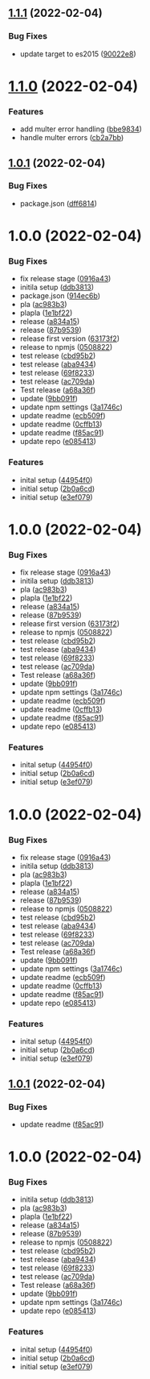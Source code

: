 ## [1.1.1](https://github.com/aimarjs/rest-error-handlers/compare/v1.1.0...v1.1.1) (2022-02-04)


### Bug Fixes

* update target to es2015 ([90022e8](https://github.com/aimarjs/rest-error-handlers/commit/90022e8f64943d2cd4c63952846775cb6efc658a))

# [1.1.0](https://github.com/aimarjs/rest-error-handlers/compare/v1.0.1...v1.1.0) (2022-02-04)


### Features

* add multer error handling ([bbe9834](https://github.com/aimarjs/rest-error-handlers/commit/bbe983429ea88e080fc0584a84de111ed80b0db2))
* handle multer errors ([cb2a7bb](https://github.com/aimarjs/rest-error-handlers/commit/cb2a7bb8d66ab3b0d50d030d3202702032c42bbb))

## [1.0.1](https://github.com/aimarjs/rest-error-handlers/compare/v1.0.0...v1.0.1) (2022-02-04)


### Bug Fixes

* package.json ([dff6814](https://github.com/aimarjs/rest-error-handlers/commit/dff6814367b2c31660057f229128b63bed50f9d9))

# 1.0.0 (2022-02-04)


### Bug Fixes

* fix release stage ([0916a43](https://github.com/aimarjs/rest-error-handlers/commit/0916a43e2986b8046b6741b1652f08497812d772))
* initila setup ([ddb3813](https://github.com/aimarjs/rest-error-handlers/commit/ddb381342a5969fa2ade38db2a8736a9224377a1))
* package.json ([914ec6b](https://github.com/aimarjs/rest-error-handlers/commit/914ec6ba096af5c824574d48b5d18a3b16a2c1c0))
* pla ([ac983b3](https://github.com/aimarjs/rest-error-handlers/commit/ac983b31078b8309be960f79901829e4bcdb6a88))
* plapla ([1e1bf22](https://github.com/aimarjs/rest-error-handlers/commit/1e1bf224e7fe1b4cac13b30f4e2ff269ec6fac50))
* release ([a834a15](https://github.com/aimarjs/rest-error-handlers/commit/a834a1578d8cc8a03c14c11ec8e2cd7744fff6ec))
* release ([87b9539](https://github.com/aimarjs/rest-error-handlers/commit/87b9539ce4925196d9d1e74075c2e9de0c83016c))
* release first version ([63173f2](https://github.com/aimarjs/rest-error-handlers/commit/63173f2937b0497629e27557cae51b2e8bfa22f7))
* release to npmjs ([0508822](https://github.com/aimarjs/rest-error-handlers/commit/0508822cefd9db4b99030ffa9b461c7b6dab5455))
* test release ([cbd95b2](https://github.com/aimarjs/rest-error-handlers/commit/cbd95b294bdc7e68e8ce408633dac900a7a78b6f))
* test release ([aba9434](https://github.com/aimarjs/rest-error-handlers/commit/aba9434a4c9fd5f3939784c1a734f006264ef635))
* test release ([69f8233](https://github.com/aimarjs/rest-error-handlers/commit/69f823340f3f4ebb17f0dce5ecc96a12f2d643aa))
* test release ([ac709da](https://github.com/aimarjs/rest-error-handlers/commit/ac709dac5dd47be132332dc1c2daddb96521ac3f))
* Test release ([a68a36f](https://github.com/aimarjs/rest-error-handlers/commit/a68a36fde18addb11c6817540cf4861de54e9553))
* update ([9bb091f](https://github.com/aimarjs/rest-error-handlers/commit/9bb091ff3d43462f3f332e4a5a33b4a02742342b))
* update npm settings ([3a1746c](https://github.com/aimarjs/rest-error-handlers/commit/3a1746c3235847806f37a1e6b1478c0f0898ea42))
* update readme ([ecb509f](https://github.com/aimarjs/rest-error-handlers/commit/ecb509faf082493455e5a85d22a5ee0500321fb3))
* update readme ([0cffb13](https://github.com/aimarjs/rest-error-handlers/commit/0cffb131c5e7f5adc963ff5d5c33851f55edf3c4))
* update readme ([f85ac91](https://github.com/aimarjs/rest-error-handlers/commit/f85ac9168cc3d9cfd3f4e53e44e373ce97bda136))
* update repo ([e085413](https://github.com/aimarjs/rest-error-handlers/commit/e08541383f5bafb1c5822fc4369171f71362c379))


### Features

* inital setup ([44954f0](https://github.com/aimarjs/rest-error-handlers/commit/44954f011d7f0bf23bb8a12b6a26a5142240b9c2))
* initial setup ([2b0a6cd](https://github.com/aimarjs/rest-error-handlers/commit/2b0a6cda31be030b3169960e8b57a08b59ad5ea2))
* initial setup ([e3ef079](https://github.com/aimarjs/rest-error-handlers/commit/e3ef07931c517262e72e4f0adb3a51392a06e066))

# 1.0.0 (2022-02-04)


### Bug Fixes

* fix release stage ([0916a43](https://github.com/aimarjs/rest-error-handlers/commit/0916a43e2986b8046b6741b1652f08497812d772))
* initila setup ([ddb3813](https://github.com/aimarjs/rest-error-handlers/commit/ddb381342a5969fa2ade38db2a8736a9224377a1))
* pla ([ac983b3](https://github.com/aimarjs/rest-error-handlers/commit/ac983b31078b8309be960f79901829e4bcdb6a88))
* plapla ([1e1bf22](https://github.com/aimarjs/rest-error-handlers/commit/1e1bf224e7fe1b4cac13b30f4e2ff269ec6fac50))
* release ([a834a15](https://github.com/aimarjs/rest-error-handlers/commit/a834a1578d8cc8a03c14c11ec8e2cd7744fff6ec))
* release ([87b9539](https://github.com/aimarjs/rest-error-handlers/commit/87b9539ce4925196d9d1e74075c2e9de0c83016c))
* release first version ([63173f2](https://github.com/aimarjs/rest-error-handlers/commit/63173f2937b0497629e27557cae51b2e8bfa22f7))
* release to npmjs ([0508822](https://github.com/aimarjs/rest-error-handlers/commit/0508822cefd9db4b99030ffa9b461c7b6dab5455))
* test release ([cbd95b2](https://github.com/aimarjs/rest-error-handlers/commit/cbd95b294bdc7e68e8ce408633dac900a7a78b6f))
* test release ([aba9434](https://github.com/aimarjs/rest-error-handlers/commit/aba9434a4c9fd5f3939784c1a734f006264ef635))
* test release ([69f8233](https://github.com/aimarjs/rest-error-handlers/commit/69f823340f3f4ebb17f0dce5ecc96a12f2d643aa))
* test release ([ac709da](https://github.com/aimarjs/rest-error-handlers/commit/ac709dac5dd47be132332dc1c2daddb96521ac3f))
* Test release ([a68a36f](https://github.com/aimarjs/rest-error-handlers/commit/a68a36fde18addb11c6817540cf4861de54e9553))
* update ([9bb091f](https://github.com/aimarjs/rest-error-handlers/commit/9bb091ff3d43462f3f332e4a5a33b4a02742342b))
* update npm settings ([3a1746c](https://github.com/aimarjs/rest-error-handlers/commit/3a1746c3235847806f37a1e6b1478c0f0898ea42))
* update readme ([ecb509f](https://github.com/aimarjs/rest-error-handlers/commit/ecb509faf082493455e5a85d22a5ee0500321fb3))
* update readme ([0cffb13](https://github.com/aimarjs/rest-error-handlers/commit/0cffb131c5e7f5adc963ff5d5c33851f55edf3c4))
* update readme ([f85ac91](https://github.com/aimarjs/rest-error-handlers/commit/f85ac9168cc3d9cfd3f4e53e44e373ce97bda136))
* update repo ([e085413](https://github.com/aimarjs/rest-error-handlers/commit/e08541383f5bafb1c5822fc4369171f71362c379))


### Features

* inital setup ([44954f0](https://github.com/aimarjs/rest-error-handlers/commit/44954f011d7f0bf23bb8a12b6a26a5142240b9c2))
* initial setup ([2b0a6cd](https://github.com/aimarjs/rest-error-handlers/commit/2b0a6cda31be030b3169960e8b57a08b59ad5ea2))
* initial setup ([e3ef079](https://github.com/aimarjs/rest-error-handlers/commit/e3ef07931c517262e72e4f0adb3a51392a06e066))

# 1.0.0 (2022-02-04)


### Bug Fixes

* fix release stage ([0916a43](https://github.com/aimarjs/error-handlers/commit/0916a43e2986b8046b6741b1652f08497812d772))
* initila setup ([ddb3813](https://github.com/aimarjs/error-handlers/commit/ddb381342a5969fa2ade38db2a8736a9224377a1))
* pla ([ac983b3](https://github.com/aimarjs/error-handlers/commit/ac983b31078b8309be960f79901829e4bcdb6a88))
* plapla ([1e1bf22](https://github.com/aimarjs/error-handlers/commit/1e1bf224e7fe1b4cac13b30f4e2ff269ec6fac50))
* release ([a834a15](https://github.com/aimarjs/error-handlers/commit/a834a1578d8cc8a03c14c11ec8e2cd7744fff6ec))
* release ([87b9539](https://github.com/aimarjs/error-handlers/commit/87b9539ce4925196d9d1e74075c2e9de0c83016c))
* release to npmjs ([0508822](https://github.com/aimarjs/error-handlers/commit/0508822cefd9db4b99030ffa9b461c7b6dab5455))
* test release ([cbd95b2](https://github.com/aimarjs/error-handlers/commit/cbd95b294bdc7e68e8ce408633dac900a7a78b6f))
* test release ([aba9434](https://github.com/aimarjs/error-handlers/commit/aba9434a4c9fd5f3939784c1a734f006264ef635))
* test release ([69f8233](https://github.com/aimarjs/error-handlers/commit/69f823340f3f4ebb17f0dce5ecc96a12f2d643aa))
* test release ([ac709da](https://github.com/aimarjs/error-handlers/commit/ac709dac5dd47be132332dc1c2daddb96521ac3f))
* Test release ([a68a36f](https://github.com/aimarjs/error-handlers/commit/a68a36fde18addb11c6817540cf4861de54e9553))
* update ([9bb091f](https://github.com/aimarjs/error-handlers/commit/9bb091ff3d43462f3f332e4a5a33b4a02742342b))
* update npm settings ([3a1746c](https://github.com/aimarjs/error-handlers/commit/3a1746c3235847806f37a1e6b1478c0f0898ea42))
* update readme ([ecb509f](https://github.com/aimarjs/error-handlers/commit/ecb509faf082493455e5a85d22a5ee0500321fb3))
* update readme ([0cffb13](https://github.com/aimarjs/error-handlers/commit/0cffb131c5e7f5adc963ff5d5c33851f55edf3c4))
* update readme ([f85ac91](https://github.com/aimarjs/error-handlers/commit/f85ac9168cc3d9cfd3f4e53e44e373ce97bda136))
* update repo ([e085413](https://github.com/aimarjs/error-handlers/commit/e08541383f5bafb1c5822fc4369171f71362c379))


### Features

* inital setup ([44954f0](https://github.com/aimarjs/error-handlers/commit/44954f011d7f0bf23bb8a12b6a26a5142240b9c2))
* initial setup ([2b0a6cd](https://github.com/aimarjs/error-handlers/commit/2b0a6cda31be030b3169960e8b57a08b59ad5ea2))
* initial setup ([e3ef079](https://github.com/aimarjs/error-handlers/commit/e3ef07931c517262e72e4f0adb3a51392a06e066))

## [1.0.1](https://github.com/aimarjs/error-handlers/compare/v1.0.0...v1.0.1) (2022-02-04)


### Bug Fixes

* update readme ([f85ac91](https://github.com/aimarjs/error-handlers/commit/f85ac9168cc3d9cfd3f4e53e44e373ce97bda136))

# 1.0.0 (2022-02-04)


### Bug Fixes

* initila setup ([ddb3813](https://github.com/aimarjs/error-handlers/commit/ddb381342a5969fa2ade38db2a8736a9224377a1))
* pla ([ac983b3](https://github.com/aimarjs/error-handlers/commit/ac983b31078b8309be960f79901829e4bcdb6a88))
* plapla ([1e1bf22](https://github.com/aimarjs/error-handlers/commit/1e1bf224e7fe1b4cac13b30f4e2ff269ec6fac50))
* release ([a834a15](https://github.com/aimarjs/error-handlers/commit/a834a1578d8cc8a03c14c11ec8e2cd7744fff6ec))
* release ([87b9539](https://github.com/aimarjs/error-handlers/commit/87b9539ce4925196d9d1e74075c2e9de0c83016c))
* release to npmjs ([0508822](https://github.com/aimarjs/error-handlers/commit/0508822cefd9db4b99030ffa9b461c7b6dab5455))
* test release ([cbd95b2](https://github.com/aimarjs/error-handlers/commit/cbd95b294bdc7e68e8ce408633dac900a7a78b6f))
* test release ([aba9434](https://github.com/aimarjs/error-handlers/commit/aba9434a4c9fd5f3939784c1a734f006264ef635))
* test release ([69f8233](https://github.com/aimarjs/error-handlers/commit/69f823340f3f4ebb17f0dce5ecc96a12f2d643aa))
* test release ([ac709da](https://github.com/aimarjs/error-handlers/commit/ac709dac5dd47be132332dc1c2daddb96521ac3f))
* Test release ([a68a36f](https://github.com/aimarjs/error-handlers/commit/a68a36fde18addb11c6817540cf4861de54e9553))
* update ([9bb091f](https://github.com/aimarjs/error-handlers/commit/9bb091ff3d43462f3f332e4a5a33b4a02742342b))
* update npm settings ([3a1746c](https://github.com/aimarjs/error-handlers/commit/3a1746c3235847806f37a1e6b1478c0f0898ea42))
* update repo ([e085413](https://github.com/aimarjs/error-handlers/commit/e08541383f5bafb1c5822fc4369171f71362c379))


### Features

* inital setup ([44954f0](https://github.com/aimarjs/error-handlers/commit/44954f011d7f0bf23bb8a12b6a26a5142240b9c2))
* initial setup ([2b0a6cd](https://github.com/aimarjs/error-handlers/commit/2b0a6cda31be030b3169960e8b57a08b59ad5ea2))
* initial setup ([e3ef079](https://github.com/aimarjs/error-handlers/commit/e3ef07931c517262e72e4f0adb3a51392a06e066))
